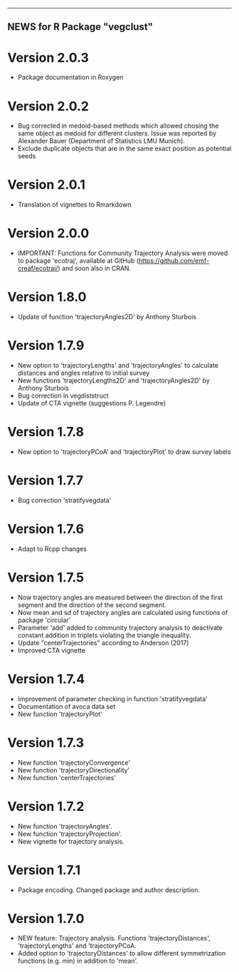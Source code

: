 -------------------------------
 NEWS for R Package "vegclust"
-------------------------------

# Version 2.0.3
- Package documentation in Roxygen

# Version 2.0.2
- Bug corrected in medoid-based methods which allowed chosing the same object as medoid for different clusters. Issue was reported by Alexander Bauer (Department of Statistics LMU Munich).
- Exclude duplicate objects that are in the same exact position as potential seeds

# Version 2.0.1
- Translation of vignettes to Rmarkdown

# Version 2.0.0
- IMPORTANT: Functions for Community Trajectory Analysis were moved to package 'ecotraj', available at GitHub (https://github.com/emf-creaf/ecotraj/) and soon also in CRAN.

# Version 1.8.0
- Update of function 'trajectoryAngles2D' by Anthony Sturbois

# Version 1.7.9
- New option to 'trajectoryLengths' and 'trajectoryAngles' to calculate distances and angles relative to initial survey
- New functions 'trajectoryLengths2D' and 'trajectoryAngles2D' by Anthony Sturbois
- Bug correction in vegdiststruct
- Update of CTA vignette (suggestions P. Legendre)

# Version 1.7.8
- New option to 'trajectoryPCoA' and 'trajectoryPlot' to draw survey labels

# Version 1.7.7
- Bug correction 'stratifyvegdata'

# Version 1.7.6
- Adapt to Rcpp changes

# Version 1.7.5
- Now trajectory angles are measured between the direction of the first segment and the direction of the second segment.
- Now mean and sd of trajectory angles are calculated using functions of package 'circular'
- Parameter 'add' added to community trajectory analysis to deactivate constant addition in triplets violating the triangle inequality.
- Update "centerTrajectories" according to Anderson (2017)
- Improved CTA vignette

# Version 1.7.4
- Improvement of parameter checking in function 'stratifyvegdata'
- Documentation of avoca data set
- New function 'trajectoryPlot'

# Version 1.7.3
- New function 'trajectoryConvergence'
- New function 'trajectoryDirectionality'
- New function 'centerTrajectories'

# Version 1.7.2
- New function 'trajectoryAngles'.
- New function 'trajectoryProjection'.
- New vignette for trajectory analysis.

# Version 1.7.1
- Package encoding. Changed package and author description.

# Version 1.7.0
- NEW feature: Trajectory analysis. Functions 'trajectoryDistances', 'trajectoryLengths' and 'trajectoryPCoA.
- Added option to 'trajectoryDistances' to allow different symmetrization functions (e.g. min) in addition to 'mean'.

